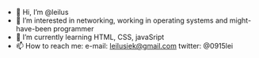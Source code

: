 - 👋 Hi, I’m @leilus
- 👀 I’m interested in networking, working in operating systems and might-have-been programmer
- 🌱 I’m currently learning HTML, CSS, javaSript
- 📫 How to reach me: e-mail: leilusiek@gmail.com twitter: @0915lei

<!---
leilus/leilus is a ✨ special ✨ repository because its `README.md` (this file) appears on your GitHub profile.
You can click the Preview link to take a look at your changes.
--->
